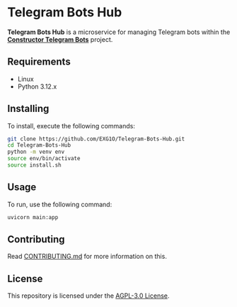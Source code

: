 # Telegram Bots Hub
**Telegram Bots Hub** is a microservice for managing Telegram bots within the [**Constructor Telegram Bots**](https://constructor.exg1o.org/) project.

## Requirements
- Linux
- Python 3.12.x

## Installing
To install, execute the following commands:
```bash
git clone https://github.com/EXG1O/Telegram-Bots-Hub.git
cd Telegram-Bots-Hub
python -m venv env
source env/bin/activate
source install.sh
```

## Usage
To run, use the following command:
```bash
uvicorn main:app
```

## Contributing
Read [CONTRIBUTING.md](CONTRIBUTING.md) for more information on this.

## License
This repository is licensed under the [AGPL-3.0 License](LICENSE).
